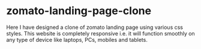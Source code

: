 # zomato-landing-page-clone

Here I have designed a clone of zomato landing page using various css styles.
This website is completely responsive i.e. it will function smoothly on any type of device like laptops, PCs, mobiles and tablets.
